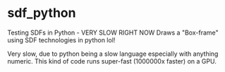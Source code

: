 # sdf_python

Testing SDFs in Python - VERY SLOW RIGHT NOW
Draws a "Box-frame" using SDF technologies in python lol!

Very slow, due to python being a slow language especially with anything numeric. This kind of code runs super-fast (1000000x faster) on a GPU.
